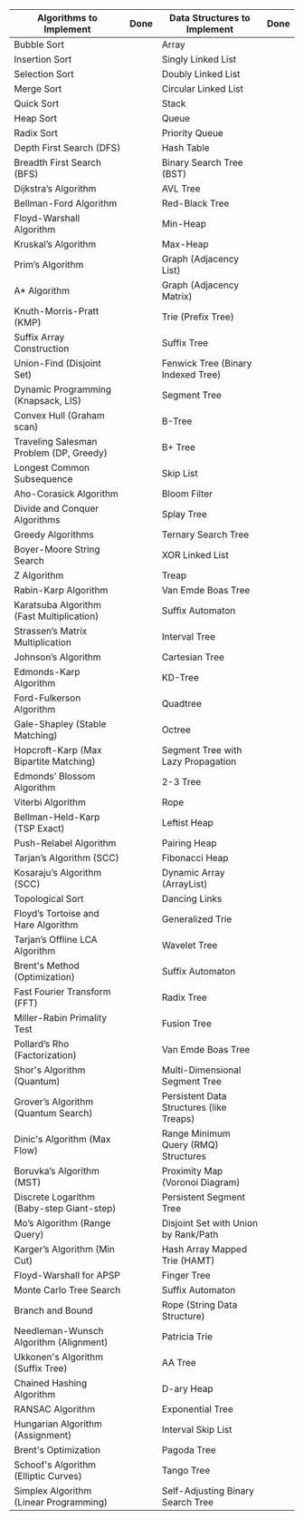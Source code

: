 | Algorithms to Implement                  | Done  | Data Structures to Implement             | Done  |
|------------------------------------------|-------|------------------------------------------|-------|
| Bubble Sort                              |       | Array                                    |       |
| Insertion Sort                           |       | Singly Linked List                       |       |
| Selection Sort                           |       | Doubly Linked List                       |       |
| Merge Sort                               |       | Circular Linked List                     |       |
| Quick Sort                               |       | Stack                                    |       |
| Heap Sort                                |       | Queue                                    |       |
| Radix Sort                               |       | Priority Queue                           |       |
| Depth First Search (DFS)                 |       | Hash Table                               |       |
| Breadth First Search (BFS)               |       | Binary Search Tree (BST)                 |       |
| Dijkstra’s Algorithm                     |       | AVL Tree                                 |       |
| Bellman-Ford Algorithm                   |       | Red-Black Tree                           |       |
| Floyd-Warshall Algorithm                 |       | Min-Heap                                 |       |
| Kruskal’s Algorithm                      |       | Max-Heap                                 |       |
| Prim’s Algorithm                         |       | Graph (Adjacency List)                   |       |
| A* Algorithm                             |       | Graph (Adjacency Matrix)                 |       |
| Knuth-Morris-Pratt (KMP)                 |       | Trie (Prefix Tree)                       |       |
| Suffix Array Construction                |       | Suffix Tree                              |       |
| Union-Find (Disjoint Set)                |       | Fenwick Tree (Binary Indexed Tree)       |       |
| Dynamic Programming (Knapsack, LIS)      |       | Segment Tree                             |       |
| Convex Hull (Graham scan)                |       | B-Tree                                   |       |
| Traveling Salesman Problem (DP, Greedy)  |       | B+ Tree                                  |       |
| Longest Common Subsequence               |       | Skip List                                |       |
| Aho-Corasick Algorithm                   |       | Bloom Filter                             |       |
| Divide and Conquer Algorithms            |       | Splay Tree                               |       |
| Greedy Algorithms                        |       | Ternary Search Tree                      |       |
| Boyer-Moore String Search                |       | XOR Linked List                          |       |
| Z Algorithm                              |       | Treap                                    |       |
| Rabin-Karp Algorithm                     |       | Van Emde Boas Tree                       |       |
| Karatsuba Algorithm (Fast Multiplication)|       | Suffix Automaton                         |       |
| Strassen’s Matrix Multiplication         |       | Interval Tree                            |       |
| Johnson’s Algorithm                      |       | Cartesian Tree                           |       |
| Edmonds-Karp Algorithm                   |       | KD-Tree                                  |       |
| Ford-Fulkerson Algorithm                 |       | Quadtree                                 |       |
| Gale-Shapley (Stable Matching)           |       | Octree                                   |       |
| Hopcroft-Karp (Max Bipartite Matching)   |       | Segment Tree with Lazy Propagation       |       |
| Edmonds’ Blossom Algorithm               |       | 2-3 Tree                                 |       |
| Viterbi Algorithm                        |       | Rope                                     |       |
| Bellman-Held-Karp (TSP Exact)            |       | Leftist Heap                             |       |
| Push-Relabel Algorithm                   |       | Pairing Heap                             |       |
| Tarjan’s Algorithm (SCC)                 |       | Fibonacci Heap                           |       |
| Kosaraju’s Algorithm (SCC)               |       | Dynamic Array (ArrayList)                |       |
| Topological Sort                         |       | Dancing Links                            |       |
| Floyd’s Tortoise and Hare Algorithm      |       | Generalized Trie                         |       |
| Tarjan’s Offline LCA Algorithm           |       | Wavelet Tree                             |       |
| Brent's Method (Optimization)            |       | Suffix Automaton                         |       |
| Fast Fourier Transform (FFT)             |       | Radix Tree                               |       |
| Miller-Rabin Primality Test              |       | Fusion Tree                              |       |
| Pollard’s Rho (Factorization)            |       | Van Emde Boas Tree                       |       |
| Shor's Algorithm (Quantum)               |       | Multi-Dimensional Segment Tree           |       |
| Grover’s Algorithm (Quantum Search)      |       | Persistent Data Structures (like Treaps) |       |
| Dinic's Algorithm (Max Flow)             |       | Range Minimum Query (RMQ) Structures     |       |
| Boruvka’s Algorithm (MST)                |       | Proximity Map (Voronoi Diagram)          |       |
| Discrete Logarithm (Baby-step Giant-step)|       | Persistent Segment Tree                  |       |
| Mo’s Algorithm (Range Query)             |       | Disjoint Set with Union by Rank/Path     |       |
| Karger’s Algorithm (Min Cut)             |       | Hash Array Mapped Trie (HAMT)            |       |
| Floyd-Warshall for APSP                  |       | Finger Tree                              |       |
| Monte Carlo Tree Search                  |       | Suffix Automaton                         |       |
| Branch and Bound                        |       | Rope (String Data Structure)             |       |
| Needleman-Wunsch Algorithm (Alignment)   |       | Patricia Trie                            |       |
| Ukkonen's Algorithm (Suffix Tree)        |       | AA Tree                                  |       |
| Chained Hashing Algorithm                |       | D-ary Heap                               |       |
| RANSAC Algorithm                         |       | Exponential Tree                         |       |
| Hungarian Algorithm (Assignment)         |       | Interval Skip List                       |       |
| Brent's Optimization                     |       | Pagoda Tree                              |       |
| Schoof's Algorithm (Elliptic Curves)     |       | Tango Tree                               |       |
| Simplex Algorithm (Linear Programming)   |       | Self-Adjusting Binary Search Tree        |       |
